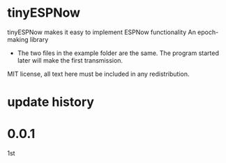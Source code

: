 # tinyESPNow

tinyESPNow makes it easy to implement ESPNow functionality
An epoch-making library

* The two files in the example folder are the same. 
  The program started later will make the first transmission.

MIT license, all text here must be included in any redistribution.

# update history

# 0.0.1

1st
